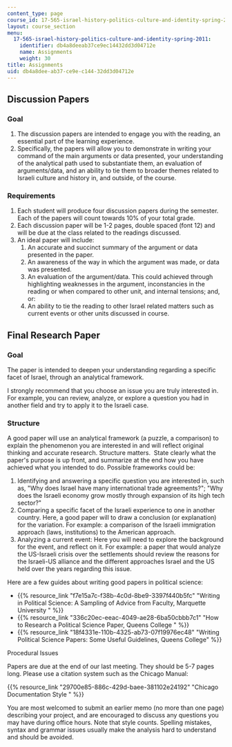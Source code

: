 ```yaml
---
content_type: page
course_id: 17-565-israel-history-politics-culture-and-identity-spring-2011
layout: course_section
menu:
  17-565-israel-history-politics-culture-and-identity-spring-2011:
    identifier: db4a8deeab37ce9ec14432dd3d04712e
    name: Assignments
    weight: 30
title: Assignments
uid: db4a8dee-ab37-ce9e-c144-32dd3d04712e
---
```


Discussion Papers
-----------------

### Goal

1.  The discussion papers are intended to engage you with the reading, an essential part of the learning experience.
2.  Specifically, the papers will allow you to demonstrate in writing your command of the main arguments or data presented, your understanding of the analytical path used to substantiate them, an evaluation of arguments/data, and an ability to tie them to broader themes related to Israeli culture and history in, and outside, of the course.

### Requirements

1.  Each student will produce four discussion papers during the semester. Each of the papers will count towards 10% of your total grade.
2.  Each discussion paper will be 1-2 pages, double spaced (font 12) and will be due at the class related to the readings discussed.
3.  An ideal paper will include:
    1.  An accurate and succinct summary of the argument or data presented in the paper.
    2.  An awareness of the way in which the argument was made, or data was presented.
    3.  An evaluation of the argument/data. This could achieved through highlighting weaknesses in the argument, inconstancies in the reading or when compared to other unit, and internal tensions; and, or:
    4.  An ability to tie the reading to other Israel related matters such as current events or other units discussed in course.

Final Research Paper
--------------------

### Goal

The paper is intended to deepen your understanding regarding a specific facet of Israel, through an analytical framework.

I strongly recommend that you choose an issue you are truly interested in. For example, you can review, analyze, or explore a question you had in another field and try to apply it to the Israeli case.

### Structure

A good paper will use an analytical framework (a puzzle, a comparison) to explain the phenomenon you are interested in and will reflect original thinking and accurate research. Structure matters.  State clearly what the paper's purpose is up front, and summarize at the end how you have achieved what you intended to do. Possible frameworks could be:

1.  Identifying and answering a specific question you are interested in, such as, "Why does Israel have many international trade agreements?"; "Why does the Israeli economy grow mostly through expansion of its high tech sector?"
2.  Comparing a specific facet of the Israeli experience to one in another country. Here, a good paper will to draw a conclusion (or explanation) for the variation. For example: a comparison of the Israeli immigration approach (laws, institutions) to the American approach.
3.  Analyzing a current event: Here you will need to explore the background for the event, and reflect on it. For example: a paper that would analyze the US-Israeli crisis over the settlements should review the reasons for the Israeli-US alliance and the different approaches Israel and the US held over the years regarding this issue.

Here are a few guides about writing good papers in political science:

*   {{% resource_link "f7e15a7c-f38b-4c0d-8be9-3397f440b5fc" "Writing in Political Science: A Sampling of Advice from Faculty, Marquette University       " %}}
*   {{% resource_link "336c20ec-eeac-4049-ae28-6ba50cbbb7c1" "How to Research a Political Science Paper, Queens College       " %}}
*   {{% resource_link "18f4331e-110b-4325-ab73-07f19976ec48" "Writing Political Science Papers: Some Useful Guidelines, Queens College" %}}

Procedural Issues

Papers are due at the end of our last meeting. They should be 5-7 pages long. Please use a citation system such as the Chicago Manual:

{{% resource_link "29700e85-886c-429d-baee-381102e24192" "Chicago Documentation Style   " %}}

You are most welcomed to submit an earlier memo (no more than one page) describing your project, and are encouraged to discuss any questions you may have during office hours. Note that style counts. Spelling mistakes, syntax and grammar issues usually make the analysis hard to understand and should be avoided.